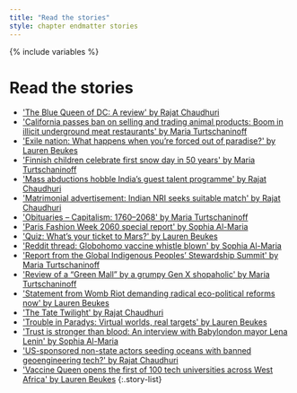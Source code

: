 ```yaml
---
title: "Read the stories"
style: chapter endmatter stories
---
```


{% include variables %}

# Read the stories

- ['The Blue Queen of DC: A review' by Rajat Chaudhuri](story_blue-queen-of-dc.html)
- ['California passes ban on selling and trading animal products: Boom in illicit underground meat restaurants' by Maria Turtschaninoff](story_meat-raid.html)
- ['Exile nation: What happens when you’re forced out of paradise?' by Lauren Beukes](story_exile-nation.html)
- ['Finnish children celebrate first snow day in 50 years' by Maria Turtschaninoff](story_snow-day.html)
- ['Mass abductions hobble India’s guest talent programme' by Rajat Chaudhuri](story_mass-abductions.html)
- ['Matrimonial advertisement: Indian NRI seeks suitable match' by Rajat Chaudhuri](story_matrimony.html)
- ['Obituaries – Capitalism: 1760–2068' by Maria Turtschaninoff](story_obituary-for-capitalism.html)
- ['Paris Fashion Week 2060 special report' by Sophia Al-Maria](story_fashion-week.html)
- ['Quiz: What’s your ticket to Mars?' by Lauren Beukes](story_your-ticket-to-mars.html)
- ['Reddit thread: Globohomo vaccine whistle blown' by Sophia Al-Maria](story_reddit.html)
- ['Report from the Global Indigenous Peoples’ Stewardship Summit' by Maria Turtschaninoff](story_gipss.html)
- ['Review of a “Green Mall” by a grumpy Gen X shopaholic' by Maria Turtschaninoff](story_green-mall-review.html)
- ['Statement from Womb Riot demanding radical eco-political reforms now' by Lauren Beukes](story_statement-from-womb-riot.html)
- ['The Tate Twilight' by Rajat Chaudhuri](story_tate-twilight.html)
- ['Trouble in Paradys: Virtual worlds, real targets' by Lauren Beukes](story_trouble-in-paradys.html)
- ['Trust is stronger than blood: An interview with Babylondon mayor Lena Lenin' by Sophia Al-Maria](story_lena-lenin.html)
- ['US-sponsored non-state actors seeding oceans with banned geoengineering tech?' by Rajat Chaudhuri](story_leaked-transcript.html)
- ['Vaccine Queen opens the first of 100 tech universities across West Africa' by Lauren Beukes](story_vaccine-queen.html)
{:.story-list}
